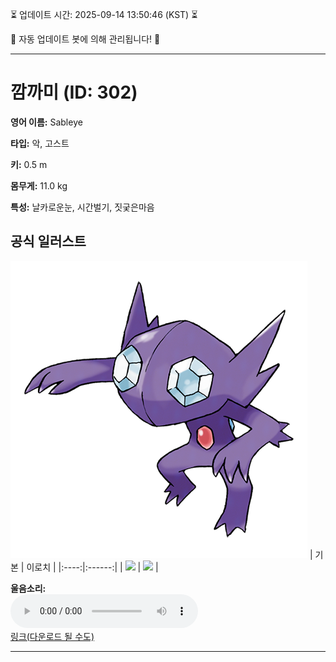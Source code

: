 
⏳ 업데이트 시간: 2025-09-14 13:50:46 (KST) ⏳

🤖 자동 업데이트 봇에 의해 관리됩니다! 🤖

---

# 깜까미 (ID: 302)
**영어 이름:** Sableye

**타입:** 악, 고스트

**키:** 0.5 m

**몸무게:** 11.0 kg

**특성:** 날카로운눈, 시간벌기, 짓궂은마음

## 공식 일러스트
![](https://raw.githubusercontent.com/PokeAPI/sprites/master/sprites/pokemon/other/official-artwork/302.png)
| 기본 | 이로치 |
|:----:|:------:|
| <img src="http://play.pokemonshowdown.com/sprites/ani/sableye.gif" width="200"> | <img src="http://play.pokemonshowdown.com/sprites/ani-shiny/sableye.gif" width="200"> |

**울음소리:**<br><audio controls src="https://raw.githubusercontent.com/PokeAPI/cries/main/cries/pokemon/latest/302.ogg"></audio><br> [링크(다운로드 될 수도)](https://raw.githubusercontent.com/PokeAPI/cries/main/cries/pokemon/latest/302.ogg)


---
